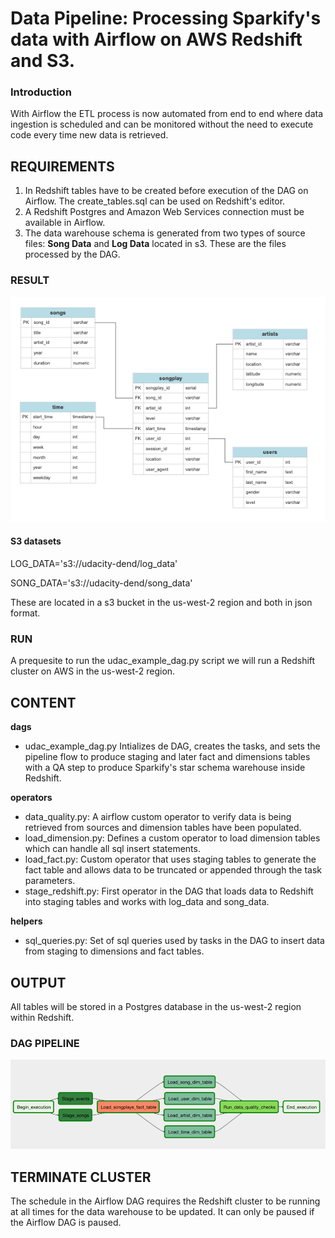 # Data Pipeline: Processing Sparkify's data with Airflow on AWS Redshift and S3.

### Introduction
With Airflow the ETL process is now automated from end to end where data ingestion is scheduled and can be monitored without the need to execute code every time new data is retrieved.

## REQUIREMENTS
1) In Redshift tables have to be created before execution of the DAG on Airflow. The create_tables.sql can be used on Redshift's editor.
2) A Redshift Postgres and Amazon Web Services connection must be available in Airflow.
3) The data warehouse schema is generated from two types of source files: **Song Data** and **Log Data** located in s3. These are the files processed by the DAG. 

### RESULT
![alt_text](erd.png "Sparkify Star Schema in Redshift Postgres")

#### S3 datasets 
LOG_DATA='s3://udacity-dend/log_data'

SONG_DATA='s3://udacity-dend/song_data'

These are located in a s3 bucket in the us-west-2 region and both in json format. 

### RUN
A prequesite to run the udac_example_dag.py script we will run a Redshift cluster on AWS in the us-west-2 region.

## CONTENT
**dags**
- udac_example_dag.py
Intializes de DAG, creates the tasks, and sets the pipeline flow to produce staging and later fact and dimensions tables with a QA step to produce Sparkify's star schema warehouse inside Redshift. 

**operators**
- data_quality.py:
A airflow custom operator to verify data is being retrieved from sources and dimension tables have been populated.
- load_dimension.py:
Defines a custom operator to load dimension tables which can handle all sql insert statements.
- load_fact.py:
Custom operator that uses staging tables to generate the fact table and allows data to be truncated or appended through the task parameters.
- stage_redshift.py:
First operator in the DAG that loads data to Redshift into staging tables and works with log_data and song_data.

**helpers**
- sql_queries.py:
Set of sql queries used by tasks in the DAG to insert data from staging to dimensions and fact tables.


## OUTPUT
All tables will be stored in a Postgres database in the us-west-2 region within Redshift.

### DAG PIPELINE
![alt_text](dag.png "DAG Data Lineage")

## TERMINATE CLUSTER
The schedule in the Airflow DAG requires the Redshift cluster to be running at all times for the data warehouse to be updated. It can only be paused if the Airflow DAG is paused.
